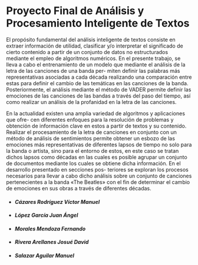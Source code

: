# Proyecto Final de Análisis y Procesamiento Inteligente de Textos

El propósito fundamental del análisis inteligente de textos consiste
en extraer información de utilidad, clasificar y/o interpretar el significado de cierto
contenido a partir de un conjunto de datos no estructurados mediante el empleo de
algoritmos numéricos. En el presente trabajo, se lleva a cabo el entrenamiento de
un modelo que mediante el análisis de la letra de las canciones de una banda per-
miten definir las palabras más representativas asociadas a cada década realizando
una comparación entre estas para definir el cambio de las temáticas en las canciones
de la banda. Posteriormente, el análisis mediante el método de VADER permite
definir las emociones de las canciones de las bandas a través del paso del tiempo, así
como realizar un análisis de la profanidad en la letra de las canciones.  
  
  
En la actualidad existen una amplia variedad de algoritmos y aplicaciones que ofre-
cen diferentes enfoques para la resolución de problemas y obtención de información
clave en estos a partir de textos y su contenido. Realizar el procesamiento de la letra
de canciones en conjunto con un método de análisis de sentimientos permite obtener
un esbozo de las emociones más representativas de diferentes lapsos de tiempo no solo
para la banda o artista, sino para el entorno de estos, en este caso se tratan dichos lapsos
como décadas en las cuales es posible agrupar un conjunto de documentos mediante
los cuales se obtiene dicha información. En el desarrollo presentado en secciones pos-
teriores se exploran los procesos necesarios para llevar a cabo dicho análisis sobre un
conjunto de canciones pertenecientes a la banda «The Beatles» con el fin de determinar
el cambio de emociones en sus obras a través de diferentes décadas.  
  
  
- #### _Cázares Rodríguez Víctor Manuel_
- #### _López García Juan Ángel_
- #### _Morales Mendoza Fernando_
- #### _Rivera Arellanes Josué David_
- #### _Salazar Aguilar Manuel_
